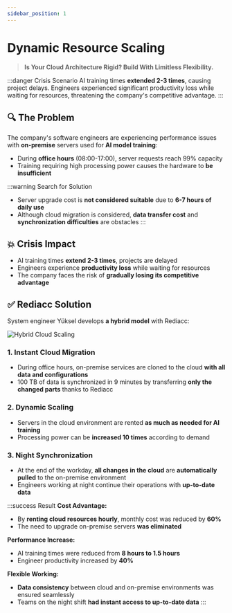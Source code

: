 ```yaml
---
sidebar_position: 1
---
```


# Dynamic Resource Scaling

> **Is Your Cloud Architecture Rigid? Build With Limitless Flexibility.**

:::danger Crisis Scenario
AI training times **extended 2-3 times**, causing project delays. Engineers experienced significant productivity loss while waiting for resources, threatening the company's competitive advantage.
:::

## 🔍 The Problem

The company's software engineers are experiencing performance issues with **on-premise** servers used for **AI model training**:
* During **office hours** (08:00-17:00), server requests reach 99% capacity
* Training requiring high processing power causes the hardware to **be insufficient**

:::warning Search for Solution
* Server upgrade cost is **not considered suitable** due to **6-7 hours of daily use**
* Although cloud migration is considered, **data transfer cost** and **synchronization difficulties** are obstacles
:::

## 💥 Crisis Impact

* AI training times **extend 2-3 times**, projects are delayed
* Engineers experience **productivity loss** while waiting for resources
* The company faces the risk of **gradually losing its competitive advantage**

## ✅ Rediacc Solution

System engineer Yüksel develops **a hybrid model** with Rediacc:

![Hybrid Cloud Scaling](/img/hybrid-cloud-scaling.svg)

### 1. **Instant Cloud Migration**
* During office hours, on-premise services are cloned to the cloud **with all data and configurations**
* 100 TB of data is synchronized in 9 minutes by transferring **only the changed parts** thanks to Rediacc

### 2. **Dynamic Scaling**
* Servers in the cloud environment are rented **as much as needed for AI training**
* Processing power can be **increased 10 times** according to demand

### 3. **Night Synchronization**
* At the end of the workday, **all changes in the cloud** are **automatically pulled** to the on-premise environment
* Engineers working at night continue their operations with **up-to-date data**

:::success Result
**Cost Advantage:**
* By **renting cloud resources hourly**, monthly cost was reduced by **60%**
* The need to upgrade on-premise servers **was eliminated**

**Performance Increase:**
* AI training times were reduced from **8 hours to 1.5 hours**
* Engineer productivity increased by **40%**

**Flexible Working:**
* **Data consistency** between cloud and on-premise environments was ensured seamlessly
* Teams on the night shift **had instant access to up-to-date data**
:::